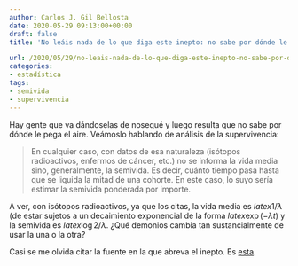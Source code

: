 ```yaml
---
author: Carlos J. Gil Bellosta
date: 2020-05-29 09:13:00+00:00
draft: false
title: 'No leáis nada de lo que diga este inepto: no sabe por dónde le pega el aire'

url: /2020/05/29/no-leais-nada-de-lo-que-diga-este-inepto-no-sabe-por-donde-le-pega-el-aire/
categories:
- estadística
tags:
- semivida
- supervivencia
---
```


Hay gente que va dándoselas de nosequé y luego resulta que no sabe por dónde le pega el aire. Veámoslo hablando de análisis de la supervivencia:

>En cualquier caso, con datos de esa naturaleza (isótopos radioactivos, enfermos de cáncer, etc.) no se informa la vida media sino, generalmente, la semivida. Es decir, cuánto tiempo pasa hasta que se liquida la mitad de una cohorte. En este caso, lo suyo sería estimar la semivida ponderada por importe.

A ver, con isótopos radioactivos, ya que los citas, la vida media es $latex 1 / \lambda$ (de estar sujetos a un decaimiento exponencial de la forma $latex \exp(-\lambda t)$ y la semivida es $latex \log 2 / \lambda$. ¿Qué demonios cambia tan sustancialmente de usar la una o la otra?

Casi se me olvida citar la fuente en la que abreva el inepto. Es [esta](https://www.datanalytics.com/2017/12/05/como-se-mide-el-numero-medio-de-dias-para-pagar-una-factura/).



